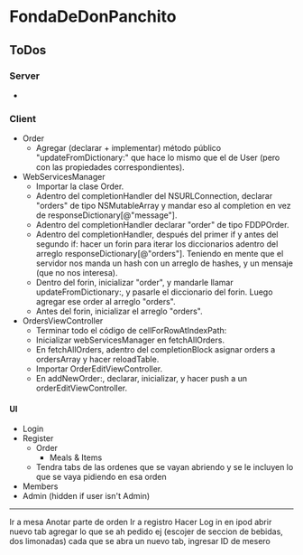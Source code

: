 
# FondaDeDonPanchito

## ToDos

### Server

* 


### Client

* Order
  * Agregar (declarar + implementar) método público "updateFromDictionary:" que hace lo mismo que el de User (pero con las propiedades correspondientes).
* WebServicesManager
  * Importar la clase Order.
  * Adentro del completionHandler del NSURLConnection, declarar "orders" de tipo NSMutableArray y mandar eso al completion en vez de responseDictionary[@"message"].
  * Adentro del completionHandler declarar "order" de tipo FDDPOrder.
  * Adentro del completionHandler, después del primer if y antes del segundo if: hacer un forin para iterar los diccionarios adentro del arreglo responseDictionary[@"orders"]. Teniendo en mente que el servidor nos manda un hash con un arreglo de hashes, y un mensaje (que no nos interesa).
  * Dentro del forin, inicializar "order", y mandarle llamar updateFromDictionary:, y pasarle el diccionario del forin. Luego agregar ese order al arreglo "orders".
  * Antes del forin, inicializar el arreglo "orders".
* OrdersViewController
  * Terminar todo el código de cellForRowAtIndexPath:
  * Inicializar webServicesManager en fetchAllOrders.
  * En fetchAllOrders, adentro del completionBlock asignar orders a ordersArray y hacer reloadTable.
  * Importar OrderEditViewController.
  * En addNewOrder:, declarar, inicializar, y hacer push a un orderEditViewController.


#### UI

* Login
* Register
  * Order
    * Meals & Items
  * Tendra tabs de las ordenes que se vayan abriendo y se le incluyen lo que se vaya pidiendo en esa orden
* Members
* Admin (hidden if user isn't Admin)


----

Ir a mesa
Anotar parte de orden
Ir a registro
Hacer Log in en ipod
abrir nuevo tab
agregar lo que se ah pedido
ej (escojer de seccion de bebidas, dos limonadas)
cada que se abra un nuevo tab, ingresar ID de mesero

